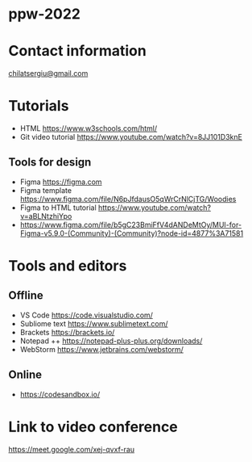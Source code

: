 # ppw-2022

# Contact information
chilatsergiu@gmail.com

# Tutorials
- HTML https://www.w3schools.com/html/
- Git video tutorial https://www.youtube.com/watch?v=8JJ101D3knE


## Tools for design
- Figma https://figma.com
- Figma template https://www.figma.com/file/N6pJfdausO5qWrCrNlCjTG/Woodies
- Figma to HTML tutorial https://www.youtube.com/watch?v=aBLNtzhiYpo
- https://www.figma.com/file/b5gC23BmiFfV4dANDeMtOy/MUI-for-Figma-v5.9.0-(Community)-(Community)?node-id=4877%3A71581

# Tools and editors
## Offline
- VS Code https://code.visualstudio.com/
- Subliome text https://www.sublimetext.com/
- Brackets https://brackets.io/
- Notepad ++ https://notepad-plus-plus.org/downloads/
- WebStorm https://www.jetbrains.com/webstorm/

## Online
- https://codesandbox.io/

# Link to video conference
https://meet.google.com/xej-qvxf-rau
